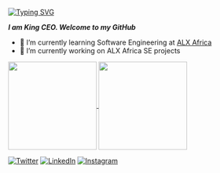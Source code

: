 [![Typing SVG](https://readme-typing-svg.herokuapp.com?font=Fira+Code&pause=1000&width=435&lines=Hi+there!+%F0%9F%91%8B%F0%9F%8F%BB)](https://git.io/typing-svg)

***I am King CEO. Welcome to my GitHub***


- 🌱 I’m currently learning Software Engineering at [ALX Africa](https://www.alxafrica.com/programme_post/full-stack-software-engineer/)
- 🔭 I’m currently working on ALX Africa SE projects


<!--
![Profile views](https://visitor-badge.glitch.me/badge?page_id=4mcking.4mcking)
[![Github](https://img.shields.io/github/followers/4mcking)](https://github.com/4mcking)
-->

<a href="https://github.com/4mcking/github-readme-stats">
  <img height="180px" align="center" src="https://github-readme-stats.vercel.app/api?username=4mcking&show_icons=true&theme=jolly&layout=compact" />
</a>
<a href="https://github.com/4mcking/convoychat">
  <img height="180px" align="center" src="https://github-readme-stats.vercel.app/api/top-langs/?username=4mcking&langs_count=8&theme=jolly&layout=compact" />
</a>

<p> 
  <a href="https://twitter.com/4mcking" target="_blank"><img alt="Twitter" src="https://img.shields.io/badge/twitter-%231DA1F2.svg?&style=for-the-badge&logo=twitter&logoColor=white" /></a> 
  <a href="https://www.linkedin.com/in/kingson-emma-ochu-b397031b0" target="_blank"><img alt="LinkedIn" src="https://img.shields.io/badge/linkedin-%230077B5.svg?&style=for-the-badge&logo=linkedin&logoColor=white" /></a>
  <a href="https://instagram.com/4mcking" target="_blank"><img alt="Instagram" src="https://img.shields.io/badge/instagram-%231DA1F2.svg?&style=for-the-badge&logo=instagram&logoColor=white" /></a> 
</p>
</div>

<!--
- 👯 I’m looking to collaborate on ...
- 🤔 I’m looking for help with ...
- 💬 Ask me about ...
- 📫 How to reach me: ...
- 😄 Pronouns: ...
- ⚡ Fun fact: ...
-->
